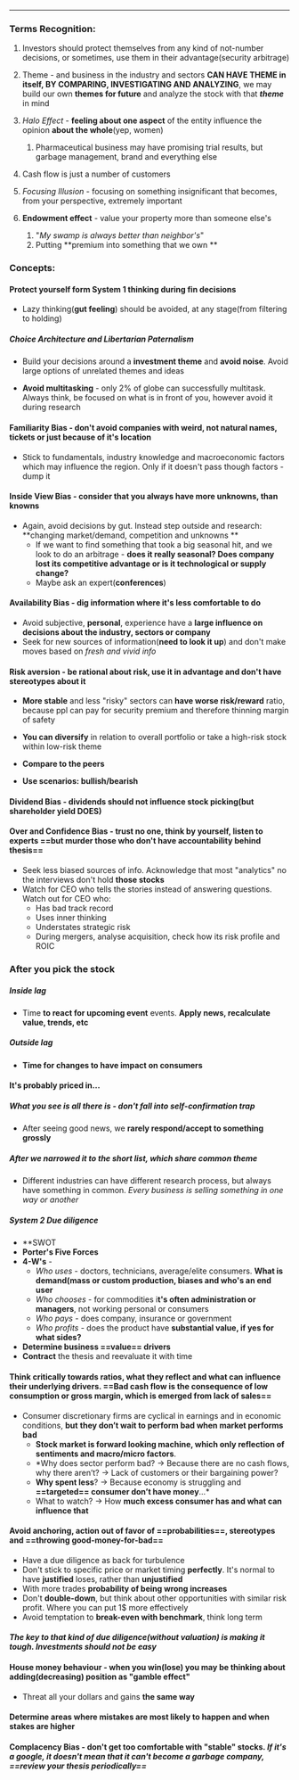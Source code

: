 ***
### Terms Recognition:
1. Investors should protect themselves from any kind of not-number decisions, or sometimes, use them in their advantage(security arbitrage)

2. Theme -  and business in the industry and sectors **CAN HAVE THEME in itself, BY COMPARING, INVESTIGATING AND ANALYZING**, we may build our own **themes for future** and analyze the stock with that ***theme*** in mind

3. *Halo Effect* - **feeling about one aspect** of the entity influence the opinion **about the whole**(yep, women)
	1. Pharmaceutical business may have promising trial results, but garbage management, brand and everything else

4. Cash flow is just a number of customers 

5. *Focusing Illusion* - focusing on something insignificant that becomes, from your perspective, extremely important 

6. **Endowment effect** - value your property more than someone else's
	1. "*My swamp is always better than neighbor's*"
	2. Putting **premium into something that we own **



### Concepts:

#### Protect yourself form System 1 thinking during fin decisions
- Lazy thinking(**gut feeling**) should be avoided, at any stage(from filtering to holding) 

##### Choice Architecture and Libertarian Paternalism 
- Build your decisions around a **investment theme** and **avoid noise**. Avoid large options of unrelated themes and ideas  

- **Avoid multitasking** - only 2% of globe can successfully multitask. Always think, be focused on what is in front of you, however avoid it during research   

#### Familiarity Bias - don't avoid companies with weird, not natural names, tickets or just because of it's location
- Stick to fundamentals, industry knowledge and macroeconomic factors which may influence the region. Only if it doesn't pass though factors - dump it 

#### Inside View Bias - consider that you always have more unknowns, than knowns
- Again, avoid decisions by gut. Instead step outside and research: **changing market/demand, competition and unknowns **
	- If we want to find something that took a big seasonal hit, and we look to do an arbitrage - **does it really seasonal? Does company lost its competitive advantage or is it technological or supply change?**
	- Maybe ask an expert(**conferences**)

#### Availability Bias - dig information where it's less comfortable to do
- Avoid subjective, **personal**, experience have a **large influence on decisions about the industry, sectors or company** 
- Seek for new sources of information(**need to look it up**) and don't make moves based on *fresh and vivid info*

#### Risk aversion - be rational about risk, use it in advantage and don't have stereotypes about it
- **More stable** and less "risky" sectors can **have worse risk/reward** ratio, because ppl can pay for security premium and therefore thinning margin of safety

- **You can diversify** in relation to overall portfolio or take a high-risk stock within low-risk theme

- **Compare to the peers**

- **Use scenarios: bullish/bearish**  

#### Dividend Bias - dividends should not influence stock picking(but shareholder yield DOES)


#### Over and Confidence Bias - trust no one, think by yourself, listen to experts ==but murder those who don't have accountability behind thesis== 
- Seek less biased sources of info. Acknowledge that most "analytics" no the interviews don't hold **those stocks**
- Watch for CEO who tells the stories instead of answering questions. Watch out for CEO who:
	- Has bad track record 
	- Uses inner thinking 
	- Understates strategic risk
	- During mergers, analyse acquisition, check how its risk profile and ROIC  

### After you pick the stock 

##### Inside lag
- Time **to react for upcoming event** events. **Apply news, recalculate value, trends, etc**
##### Outside lag
- **Time for changes to have impact on consumers**

#### It's probably priced in...

##### What you see is all there is - don't fall into self-confirmation trap
- After seeing good news, we **rarely respond/accept to something grossly** 

##### After we narrowed it to the short list, which share common theme 
- Different industries can have different research process, but always have something in common. *Every business is selling something in one way or another*

##### System 2 Due diligence 
- **SWOT
- **Porter's Five Forces**
- **4-W's** -
	- *Who uses* - doctors, technicians, average/elite consumers. **What is demand(mass or custom production, biases and who's an end user**
	- *Who chooses* - for commodities i**t's often administration or managers**, not working personal or consumers  
	- *Who pays* - does company, insurance or government
	- *Who profits* - does the product have **substantial value, if yes for what sides?**
- **Determine business ==value== drivers**
- **Contract** the thesis and reevaluate it with time   

#### Think critically towards ratios, what they reflect and what can influence their underlying drivers. ==Bad cash flow is the consequence of low consumption or gross margin, which is emerged from lack of sales==   
- Consumer discretionary firms are cyclical in earnings and in economic conditions, **but** **they don’t wait to perform bad when market performs bad**
	- **Stock market is forward looking machine, which only reflection of sentiments and macro/micro factors**. 
	- *Why does sector perform bad? -> Because there are no cash flows, why there aren’t? -> Lack of customers or their bargaining power?
	- **Why spent less**? -> Because economy is struggling and **==targeted== consumer don’t have money**…* 
	- What to watch? ->  How **much excess consumer has and what can influence that** 

#### Avoid anchoring, action out of favor of ==probabilities==, stereotypes and ==throwing good-money-for-bad== 
- Have a due diligence as back for turbulence 
- Don't stick to specific price or market timing **perfectly**. It's normal to have **justified** loses, rather than **unjustified**
- With more trades **probability of being wrong increases**
- Don't **double-down**, but think about other opportunities with similar risk profit. Where you can put 1$ more effectively
- Avoid temptation to **break-even with benchmark**, think long term 

#### *The key to that kind of due diligence(without valuation) is making it tough. Investments should **not be** **easy***

#### House money behaviour - when you win(lose) you may be thinking about adding(decreasing) position as "gamble effect"
- Threat all your dollars and gains **the same way**

#### Determine areas where mistakes are most likely to happen and when stakes are higher 
#### Complacency Bias - don't get too comfortable with "stable" stocks. *If it's a google, it doesn't mean that it can't become a garbage company, ==review your thesis periodically==*  



